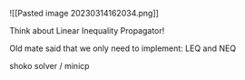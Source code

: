 ![[Pasted image 20230314162034.png]]

Think about Linear Inequality Propagator!

Old mate said that we only need to implement: LEQ and NEQ

shoko solver / minicp